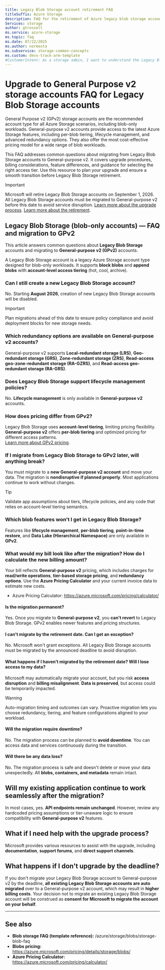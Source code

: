 ```yaml
---
title: Legacy Blob Storage account retirement FAQ
titleSuffix: Azure Storage
description: FAQ for the retirement of Azure legacy blob storage accounts.
Services: storage
author: gtrossell
ms.service: azure-storage
ms.topic: faq
ms.date: 07/22/2025
ms.author: normesta
ms.subservice: storage-common-concepts
ms.custom: devx-track-arm-template
#CustomerIntent: As a storage admin, I want to understand the Legacy Blob Storage retirement so that I can prepare for a smooth migration to GPv2.
---
```

# Upgrade to General Purpose v2 storage accounts FAQ for Legacy Blob Storage accounts

General Purpose v2 (GPv2) storage accounts are the recommended account type for all Azure Storage scenarios, including blob-only workloads. General-purpose v2 accounts provide access to the latest Azure Storage features, including per-blob tiering, lifecycle management, and advanced redundancy options. They also offer the most cost-effective pricing model for a wide range of blob workloads.

This FAQ addresses common questions about migrating from Legacy Blob Storage accounts to General-purpose v2. It covers upgrade procedures, billing considerations, feature differences, and guidance for selecting the right access tier. Use this resource to plan your upgrade and ensure a smooth transition before Legacy Blob Storage retirement.

>[!IMPORTANT]  
>Microsoft will retire Legacy Blob Storage accounts on September 1, 2026. All Legacy Blob Storage accounts must be migrated to General-purpose v2 before this date to avoid service disruption. [Learn more about the upgrade process](storage-account-upgrade.md). [Learn more about the retirement](general-purpose-version-1-account-migration-overview.md).

## Legacy Blob Storage (blob-only accounts) — FAQ and migration to GPv2

This article answers common questions about **Legacy Blob Storage** accounts and migrating to **General-purpose v2 (GPv2)** accounts.

A Legacy Blob Storage account is a legacy Azure Storage account type designed for blob-only workloads. It supports **block blobs** and **append blobs** with **account-level access tiering** (hot, cool, archive).

### Can I still create a new Legacy Blob Storage account?

No. Starting **August 2026**, creation of new Legacy Blob Storage accounts will be disabled.

> [!IMPORTANT]
> Plan migrations ahead of this date to ensure policy compliance and avoid deployment blocks for new storage needs.

### Which redundancy options are available on General-purpose v2 accounts?

General-purpose v2 supports **Local-redundant storage (LRS)**, **Geo-redundant storage (GRS)**, **Zone-redundant storage (ZRS)**, **Read-access geo-zone-redundant storage (RA-GZRS)**, and **Read-access geo-redundant storage (RA-GRS)**.

### Does Legacy Blob Storage support lifecycle management policies?

No. **Lifecycle management** is only available in **General-purpose v2** accounts.

### How does pricing differ from GPv2?

Legacy Blob Storage uses **account-level tiering**, limiting pricing flexibility. **General-purpose v2** offers **per-blob tiering** and optimized pricing for different access patterns.  
[Learn more about GPv2 pricing](https://azure.microsoft.com/pricing/details/storage/blobs/).

### If I migrate from Legacy Blob Storage to GPv2 later, will anything break?

You must migrate to a **new General-purpose v2 account** and move your data. The migration is **nondisruptive if planned properly**. Most applications continue to work without changes.

> [!TIP]
> Validate app assumptions about tiers, lifecycle policies, and any code that relies on account-level tiering semantics.

### Which blob features won’t I get in Legacy Blob Storage?

Features like **lifecycle management**, **per-blob tiering**, **point-in-time restore**, and **Data Lake (Hierarchical Namespace)** are only available in **GPv2**.

### What would my bill look like after the migration? How do I calculate the new billing amount?

Your bill reflects **General-purpose v2** pricing, which includes charges for **read/write operations**, **tier-based storage pricing**, and **redundancy options**. Use the **Azure Pricing Calculator** and your current invoice data to estimate new costs.

- Azure Pricing Calculator: https://azure.microsoft.com/pricing/calculator/

#### Is the migration permanent?

Yes. Once you migrate to **General-purpose v2**, you **can't revert** to Legacy Blob Storage. GPv2 enables newer features and pricing structures.

#### I can't migrate by the retirement date. Can I get an exception?

No. Microsoft won't grant exceptions. All Legacy Blob Storage accounts must be migrated by the announced deadline to avoid disruption.

#### What happens if I haven’t migrated by the retirement date? Will I lose access to my data?

Microsoft may automatically migrate your account, but you risk **access disruption** and **billing misalignment**. **Data is preserved**, but access could be temporarily impacted.

> [!WARNING]
> Auto-migration timing and outcomes can vary. Proactive migration lets you choose redundancy, tiering, and feature configurations aligned to your workload.

#### Will the migration require downtime?

No. The migration process can be planned to **avoid downtime**. You can access data and services continuously during the transition.

#### Will there be any data loss?

No. The migration process is safe and doesn't delete or move your data unexpectedly. All **blobs, containers, and metadata** remain intact.

## Will my existing application continue to work seamlessly after the migration?

In most cases, yes. **API endpoints remain unchanged**. However, review any hardcoded pricing assumptions or tier-unaware logic to ensure compatibility with **General-purpose v2** features.

## What if I need help with the upgrade process?

Microsoft provides various resources to assist with the upgrade, including **documentation**, **support forums**, and **direct support channels**.

## What happens if I don't upgrade by the deadline?

If you don't migrate your Legacy Blob Storage account to General-purpose v2 by the deadline, **all existing Legacy Blob Storage accounts are auto migrated** over to a General-purpose v2 account, which may result in **higher billing costs**. Your decision not to migrate an existing Legacy Blob Storage account will be construed as **consent for Microsoft to migrate the account on your behalf**.

---

## See also

- **Blob storage FAQ (template reference):** /azure/storage/blobs/storage-blob-faq  
- **Blobs pricing:** https://azure.microsoft.com/pricing/details/storage/blobs/  
- **Azure Pricing Calculator:** https://azure.microsoft.com/pricing/calculator/

